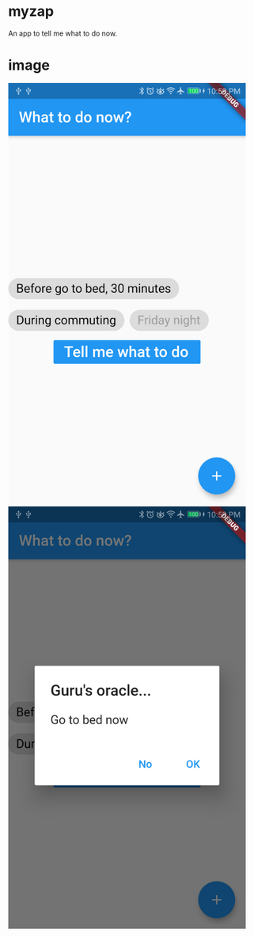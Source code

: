 # myzap

An app to tell me what to do now.


# image

<img src="https://github.com/k5trismegistus/myzap/blob/master/docs/images/Screenshot_20191031-225949.png" width="480">

<img src="https://github.com/k5trismegistus/myzap/blob/master/docs/images/Screenshot_20191031-225957.png" width="480">